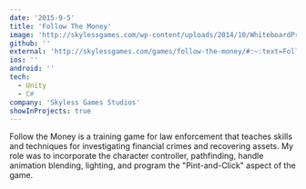 ```yaml
---
date: '2015-9-5'
title: 'Follow The Money'
image: 'http://skylessgames.com/wp-content/uploads/2014/10/WhiteboardPromoShot.png'
github: ''
external: 'http://skylessgames.com/games/follow-the-money/#:~:text=Follow%20the%20Money%20is%20a,%2C%20fraud%2C%20and%20money%20laundering. '
ios: ''
android: ''
tech:
  - Unity
  - C#
company: 'Skyless Games Studios'
showInProjects: true
---
```


Follow the Money is a training game for law enforcement that teaches skills and techniques for investigating financial crimes and recovering assets. My role was to incorporate the character controller, pathfinding, handle animation blending, lighting, and program the "Pint-and-Click" aspect of the game.

